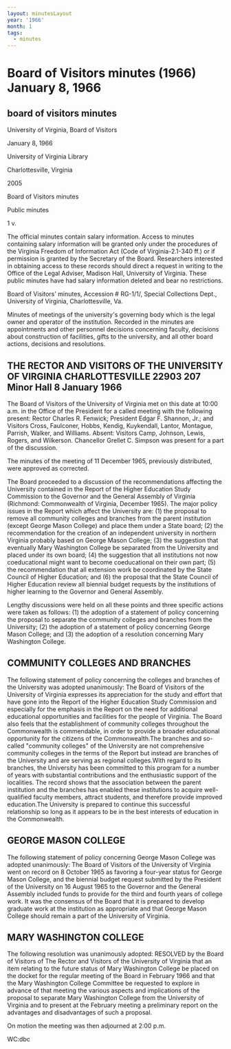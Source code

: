 ```yaml
---
layout: minutesLayout
year: '1966'
month: 1
tags:
  - minutes
---
```

Board of Visitors minutes (1966) January 8, 1966
================================================

board of visitors minutes
-------------------------

University of Virginia, Board of Visitors

January 8, 1966

University of Virginia Library

Charlottesville, Virginia

2005

Board of Visitors minutes

Public minutes

1 v.

The official minutes contain salary information. Access to minutes containing salary information will be granted only under the procedures of the Virginia Freedom of Information Act (Code of Virginia-2.1-340 ff.) or if permission is granted by the Secretary of the Board. Researchers interested in obtaining access to these records should direct a request in writing to the Office of the Legal Adviser, Madison Hall, University of Virginia. These public minutes have had salary information deleted and bear no restrictions.

Board of Visitors' minutes, Accession # RG-1/1/, Special Collections Dept., University of Virginia, Charlottesville, Va.

Minutes of meetings of the university's governing body which is the legal owner and operator of the institution. Recorded in the minutes are appointments and other personnel decisions concerning faculty, decisions about construction of facilities, gifts to the university, and all other board actions, decisions and resolutions.

THE RECTOR AND VISITORS OF THE UNIVERSITY OF VIRGINIA CHARLOTTESVILLE 22903 207 Minor Hall 8 January 1966
---------------------------------------------------------------------------------------------------------

The Board of Visitors of the University of Virginia met on this date at 10:00 a.m. in the Office of the President for a called meeting with the following present: Rector Charles R. Fenwick; President Edgar F. Shannon, Jr.; and Visitors Cross, Faulconer, Hobbs, Kendig, Kuykendall, Lantor, Montague, Parrish, Walker, and Williams. Absent: Visitors Camp, Johnson, Lewis, Rogers, and Wilkerson. Chancellor Grellet C. Simpson was present for a part of the discussion.

The minutes of the meeting of 11 December 1965, previously distributed, were approved as corrected.

The Board proceeded to a discussion of the recommendations affecting the University contained in the Report of the Higher Education Study Commission to the Governor and the General Assembly of Virginia (Richmond: Commonwealth of Virginia, December 1965). The major policy issues in the Report which affect the University are: (1) the proposal to remove all community colleges and branches from the parent institution (except George Mason College) and place them under a State board; (2) the recommendation for the creation of an independent university in northern Virginia probably based on George Mason College; (3) the suggestion that eventually Mary Washington College be separated from the University and placed under its own board; (4) the suggestion that all institutions not now coeducational might want to become coeducational on their own part; (5) the recommendation that all extension work be coordinated by the State Council of Higher Education; and (6) the proposal that the State Council of Higher Education review all biennial budget requests by the institutions of higher learning to the Governor and General Assembly.

Lengthy discussions were held on all these points and three specific actions were taken as follows: (1) the adoption of a statement of policy concerning the proposal to separate the community colleges and branches from the University; (2) the adoption of a statement of policy concerning George Mason College; and (3) the adoption of a resolution concerning Mary Washington College.

COMMUNITY COLLEGES AND BRANCHES
-------------------------------

The following statement of policy concerning the colleges and branches of the University was adopted unanimously: The Board of Visitors of the University of Virginia expresses its appreciation for the study and effort that have gone into the Report of the Higher Education Study Commission and especially for the emphasis in the Report on the need for additional educational opportunities and facilities for the people of Virginia. The Board also feels that the establishment of community colleges throughout the Commonwealth is commendable, in order to provide a broader educational opportunity for the citizens of the Commonwealth.The branches and so-called "community colleges" of the University are not comprehensive community colleges in the terms of the Report but instead are branches of the University and are serving as regional colleges.With regard to its branches, the University has been committed to this program for a number of years with substantial contributions and the enthusiastic support of the localities. The record shows that the association between the parent institution and the branches has enabled these institutions to acquire well-qualified faculty members, attract students, and therefore provide improved education.The University is prepared to continue this successful relationship so long as it appears to be in the best interests of education in the Commonwealth.

GEORGE MASON COLLEGE
--------------------

The following statement of policy concerning George Mason College was adopted unanimously: The Board of Visitors of the University of Virginia went on record on 8 October 1965 as favoring a four-year status for George Mason College, and the biennial budget request submitted by the President of the University on 16 August 1965 to the Governor and the General Assembly included funds to provide for the third and fourth years of college work. It was the consensus of the Board that it is prepared to develop graduate work at the institution as appropriate and that George Mason College should remain a part of the University of Virginia.

MARY WASHINGTON COLLEGE
-----------------------

The following resolution was unanimously adopted: RESOLVED by the Board of Visitors of The Rector and Visitors of the University of Virginia that an item relating to the future status of Mary Washington College be placed on the docket for the regular meeting of the Board in February 1966 and that the Mary Washington College Committee be requested to explore in advance of that meeting the various aspects and implications of the proposal to separate Mary Washington College from the University of Virginia and to present at the February meeting a preliminary report on the advantages and disadvantages of such a proposal.

On motion the meeting was then adjourned at 2:00 p.m.

WC:dbc
